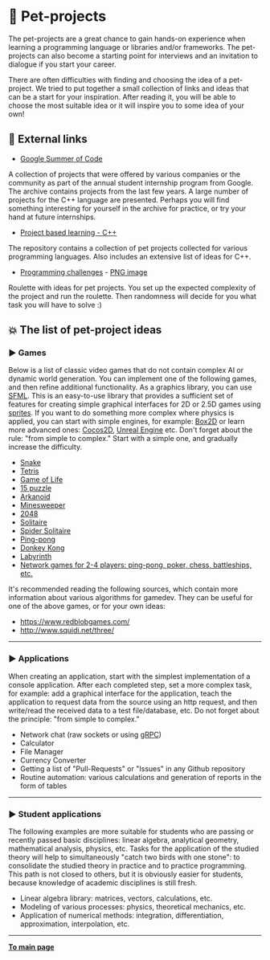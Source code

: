 # :telescope: Pet-projects

The pet-projects are a great chance to gain hands-on experience when learning a programming language or libraries and/or frameworks. The pet-projects can also become a starting point for interviews and an invitation to dialogue if you start your career.

There are often difficulties with finding and choosing the idea of a pet-project. We tried to put together a small collection of links and ideas that can be a start for your inspiration. After reading it, you will be able to choose the most suitable idea or it will inspire you to some idea of your own!


## :arrows_counterclockwise: External links

* [Google Summer of Code](https://summerofcode.withgoogle.com/archive)

A collection of projects that were offered by various companies or the community as part of the annual student internship program from Google. The archive contains projects from the last few years. A large number of projects for the C++ language are presented. Perhaps you will find something interesting for yourself in the archive for practice, or try your hand at future internships.

* [Project based learning - C++](https://github.com/practical-tutorials/project-based-learning#cc)

The repository contains a collection of pet projects collected for various programming languages. Also includes an extensive list of ideas for C++.

* [Programming challenges](https://programming-challenges.jeremyjaydan.dev/) - [PNG image](https://programming-challenges.jeremyjaydan.dev/media/programming-challenges-v4.0.png)

Roulette with ideas for pet projects. You set up the expected complexity of the project and run the roulette. Then randomness will decide for you what task you will have to solve :)


## :boom: The list of pet-project ideas

### :arrow_forward: Games

Below is a list of classic video games that do not contain complex AI or dynamic world generation. You can implement one of the following games, and then refine additional functionality. As a graphics library, you can use [SFML](https://www.sfml-dev.org/). This is an easy-to-use library that provides a sufficient set of features for creating simple graphical interfaces for 2D or 2.5D games using [sprites](https://en.wikipedia.org/wiki/Sprite_(computer_graphics)). If you want to do something more complex where physics is applied, you can start with simple engines, for example: [Box2D](https://box2d.org/) or learn more advanced ones: [Cocos2D](https://www.cocos.com/en/), [Unreal Engine](https://www.unrealengine.com/en-US/) etc. Don't forget about the rule: "from simple to complex." Start with a simple one, and gradually increase the difficulty.

* [Snake](https://en.wikipedia.org/wiki/Snake_(video_game_genre))
* [Tetris](https://en.wikipedia.org/wiki/Tetris)
* [Game of Life](https://en.wikipedia.org/wiki/Conway%27s_Game_of_Life)
* [15 puzzle](https://en.wikipedia.org/wiki/15_puzzle)
* [Arkanoid](https://en.wikipedia.org/wiki/Arkanoid)
* [Minesweeper ](https://en.wikipedia.org/wiki/Minesweeper_(video_game))
* [2048](https://en.wikipedia.org/wiki/2048_(video_game))
* [Solitaire](https://en.wikipedia.org/wiki/Solitaire)
* [Spider Solitaire](https://en.wikipedia.org/wiki/Spider_(solitaire))
* [Ping-pong](https://en.wikipedia.org/wiki/Pong)
* [Donkey Kong](https://en.wikipedia.org/wiki/Donkey_Kong_(video_game))
* [Labyrinth](https://en.wikipedia.org/wiki/Labyrinth:_The_Computer_Game)
* [Network games for 2-4 players: ping-pong, poker, chess, battleships, etc.](https://en.wikipedia.org/wiki/Online_game)

It's recommended reading the following sources, which contain more information about various algorithms for gamedev. They can be useful for one of the above games, or for your own ideas:
* https://www.redblobgames.com/
* http://www.squidi.net/three/


---

### :arrow_forward: Applications

When creating an application, start with the simplest implementation of a console application. After each completed step, set a more complex task, for example: add a graphical interface for the application, teach the application to request data from the source using an http request, and then write/read the received data to a test file/database, etc. Do not forget about the principle: "from simple to complex."

* Network chat (raw sockets or using [gRPC](https://grpc.io/docs/languages/cpp/quickstart))
* Calculator
* File Manager
* Currency Converter
* Getting a list of "Pull-Requests" or "Issues" in any Github repository
* Routine automation: various calculations and generation of reports in the form of tables

--- 

### :arrow_forward: Student applications

The following examples are more suitable for students who are passing or recently passed basic disciplines: linear algebra, analytical geometry, mathematical analysis, physics, etc. Tasks for the application of the studied theory will help to simultaneously "catch two birds with one stone": to consolidate the studied theory in practice and to practice programming. This path is not closed to others, but it is obviously easier for students, because knowledge of academic disciplines is still fresh.

* Linear algebra library: matrices, vectors, calculations, etc.
* Modeling of various processes: physics, theoretical mechanics, etc.
* Application of numerical methods: integration, differentiation, approximation, interpolation, etc.

---

[**To main page**](../README.md)
